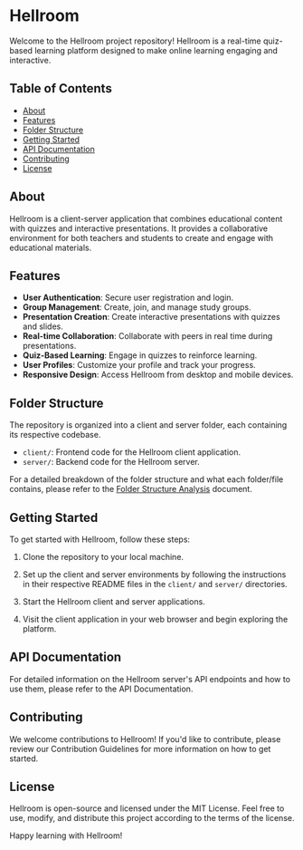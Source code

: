 # Hellroom

Welcome to the Hellroom project repository! Hellroom is a real-time quiz-based learning platform designed to make online learning engaging and interactive.

## Table of Contents

- [About](#about)
- [Features](#features)
- [Folder Structure](#folder-structure)
- [Getting Started](#getting-started)
- [API Documentation](#api-documentation)
- [Contributing](#contributing)
- [License](#license)

## About

Hellroom is a client-server application that combines educational content with quizzes and interactive presentations. It provides a collaborative environment for both teachers and students to create and engage with educational materials.

## Features

- **User Authentication**: Secure user registration and login.
- **Group Management**: Create, join, and manage study groups.
- **Presentation Creation**: Create interactive presentations with quizzes and slides.
- **Real-time Collaboration**: Collaborate with peers in real time during presentations.
- **Quiz-Based Learning**: Engage in quizzes to reinforce learning.
- **User Profiles**: Customize your profile and track your progress.
- **Responsive Design**: Access Hellroom from desktop and mobile devices.

## Folder Structure

The repository is organized into a client and server folder, each containing its respective codebase.

- `client/`: Frontend code for the Hellroom client application.
- `server/`: Backend code for the Hellroom server.

For a detailed breakdown of the folder structure and what each folder/file contains, please refer to the [Folder Structure Analysis](FOLDER_STRUCTURE.md) document.

## Getting Started

To get started with Hellroom, follow these steps:

1. Clone the repository to your local machine.

2. Set up the client and server environments by following the instructions in their respective README files in the `client/` and `server/` directories.

3. Start the Hellroom client and server applications.

4. Visit the client application in your web browser and begin exploring the platform.

## API Documentation

For detailed information on the Hellroom server's API endpoints and how to use them, please refer to the API Documentation.

## Contributing

We welcome contributions to Hellroom! If you'd like to contribute, please review our Contribution Guidelines for more information on how to get started.

## License

Hellroom is open-source and licensed under the MIT License. Feel free to use, modify, and distribute this project according to the terms of the license.

Happy learning with Hellroom!
